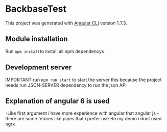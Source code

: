 # BackbaseTest

This project was generated with [Angular CLI](https://github.com/angular/angular-cli) version 1.7.3.

## Module installation
Run `npm install`to install all npm dependencys

## Development server
IMPORTANT run `npm run start` to start the server this because the project needs run JSON-SERVER dependency to run the  json API

## Explanation of angular 6 is used
-Like first argument i have more experience with angular that angular js
-there are some fetures like pipes that i prefer use
-In my demo i dont used ngrx

